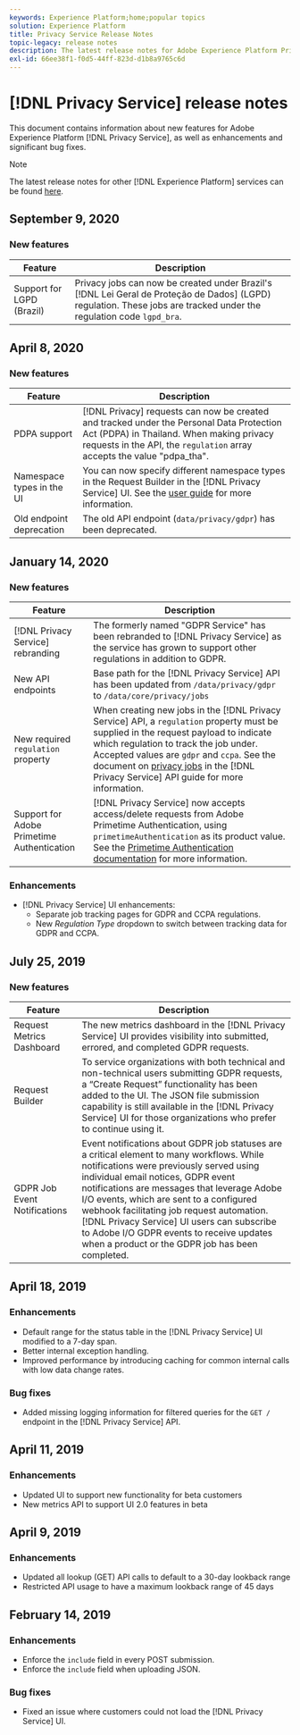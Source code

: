 ```yaml
---
keywords: Experience Platform;home;popular topics
solution: Experience Platform
title: Privacy Service Release Notes
topic-legacy: release notes
description: The latest release notes for Adobe Experience Platform Privacy Service.
exl-id: 66ee38f1-f0d5-44ff-823d-d1b8a9765c6d
---
```

# [!DNL Privacy Service] release notes

This document contains information about new features for Adobe Experience Platform [!DNL Privacy Service], as well as enhancements and significant bug fixes.

>[!NOTE]
>
>The latest release notes for other [!DNL Experience Platform] services can be found [here](../release-notes/latest/latest.md).

## September 9, 2020

### New features

| Feature | Description |
| --- | --- |
| Support for LGPD (Brazil) | Privacy jobs can now be created under Brazil's [!DNL Lei Geral de Proteção de Dados] (LGPD) regulation. These jobs are tracked under the regulation code `lgpd_bra`. |

## April 8, 2020

### New features

| Feature | Description |
| --- | --- |
| PDPA support | [!DNL Privacy] requests can now be created and tracked under the Personal Data Protection Act (PDPA) in Thailand. When making privacy requests in the API, the `regulation` array accepts the value "pdpa_tha". |
| Namespace types in the UI | You can now specify different namespace types in the Request Builder in the [!DNL Privacy Service] UI. See the [user guide](ui/user-guide.md) for more information. |
| Old endpoint deprecation | The old API endpoint (`data/privacy/gdpr`) has been deprecated. |

## January 14, 2020

### New features

| Feature | Description |
| --- | --- |
| [!DNL Privacy Service] rebranding | The formerly named "GDPR Service" has been rebranded to [!DNL Privacy Service] as the service has grown to support other regulations in addition to GDPR. |
| New API endpoints | Base path for the [!DNL Privacy Service] API has been updated from `/data/privacy/gdpr` to `/data/core/privacy/jobs` |
| New required `regulation` property | When creating new jobs in the [!DNL Privacy Service] API, a `regulation` property must be supplied in the request payload to indicate which regulation to track the job under. Accepted values are `gdpr` and `ccpa`. See the document on [privacy jobs](api/privacy-jobs.md) in the [!DNL Privacy Service] API guide for more information. |
| Support for Adobe Primetime Authentication | [!DNL Privacy Service] now accepts access/delete requests from Adobe Primetime Authentication, using `primetimeAuthentication` as its product value. See the [Primetime Authentication documentation](https://tve.helpdocsonline.com/how-to-make-a-privacy-request) for more information. |

### Enhancements

* [!DNL Privacy Service] UI enhancements:
    * Separate job tracking pages for GDPR and CCPA regulations.
    * New *Regulation Type* dropdown to switch between tracking data for GDPR and CCPA.

## July 25, 2019

### New features

| Feature | Description |
| --- | --- |
| Request Metrics Dashboard | The new metrics dashboard in the [!DNL Privacy Service] UI provides visibility into submitted, errored, and completed GDPR requests.  |
| Request Builder | To service organizations with both technical and non-technical users submitting GDPR requests, a “Create Request” functionality has been added to the UI. The JSON file submission capability is still available in the [!DNL Privacy Service] UI for those organizations who prefer to continue using it. |
| GDPR Job Event Notifications | Event notifications about GDPR job statuses are a critical element to many workflows. While notifications were previously served using individual email notices, GDPR event notifications are messages that leverage Adobe I/O events, which are sent to a configured webhook facilitating job request automation. [!DNL Privacy Service] UI users can subscribe to Adobe I/O GDPR events to receive updates when a product or the GDPR job has been completed. |

## April 18, 2019

### Enhancements

* Default range for the status table in the [!DNL Privacy Service] UI modified to a 7-day span.
* Better internal exception handling.
* Improved performance by introducing caching for common internal calls with low data change rates.

### Bug fixes

* Added missing logging information for filtered queries for the `GET /` endpoint in the [!DNL Privacy Service] API.

## April 11, 2019

### Enhancements

* Updated UI to support new functionality for beta customers
* New metrics API to support UI 2.0 features in beta

## April 9, 2019

### Enhancements

* Updated all lookup (GET) API calls to default to a 30-day lookback range
* Restricted API usage to have a maximum lookback range of 45 days

## February 14, 2019

### Enhancements

* Enforce the `include` field in every POST submission.
* Enforce the `include` field when uploading JSON.

### Bug fixes

* Fixed an issue where customers could not load the [!DNL Privacy Service] UI.
